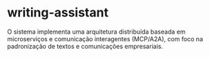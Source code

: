 # writing-assistant
O sistema implementa uma arquitetura distribuída baseada em microserviços e comunicação interagentes (MCP/A2A), com foco na padronização de textos e comunicações empresariais.
